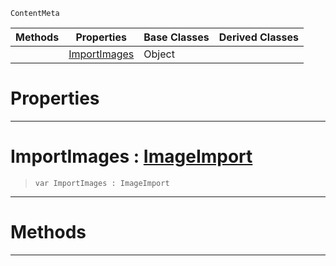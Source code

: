 `ContentMeta`

|Methods|Properties|Base Classes|Derived Classes|
|---|---|---|---|
| |[ ImportImages](https://plasmaengine.github.io/PlasmaDocs/Plasma1/C++/code_reference/class_reference/imageoptions.markdown#importimages-plasma-engine)|Object| |


 #  Properties


---  
 #  ImportImages : [ImageImport](https://plasmaengine.github.io/PlasmaDocs/Plasma1/C++/code_reference/enum_reference.markdown#imageimport)

> 
> ``` lang=cpp, name=Lightning
> var ImportImages : ImageImport


---  
 #  Methods


---  
 

 